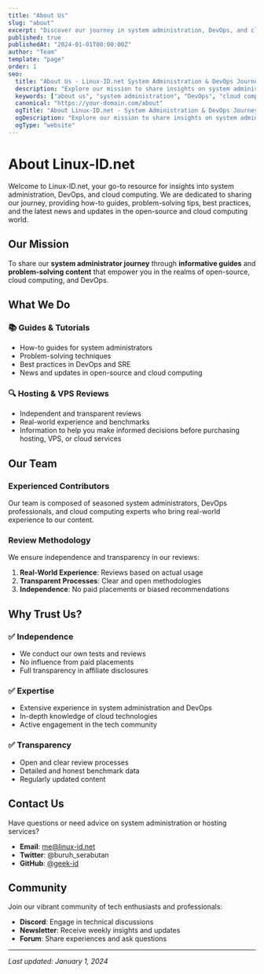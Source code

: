 ```yaml
---
title: "About Us"
slug: "about"
excerpt: "Discover our journey in system administration, DevOps, and cloud computing."
published: true
publishedAt: "2024-01-01T00:00:00Z"
author: "Team"
template: "page"
order: 1
seo:
  title: "About Us - Linux-ID.net System Administration & DevOps Journey"
  description: "Explore our mission to share insights on system administration, DevOps, and cloud computing, along with independent hosting reviews."
  keywords: ["about us", "system administration", "DevOps", "cloud computing", "hosting reviews"]
  canonical: "https://your-domain.com/about"
  ogTitle: "About Linux-ID.net - System Administration & DevOps Journey"
  ogDescription: "Explore our mission to share insights on system administration, DevOps, and cloud computing."
  ogType: "website"
---
```


# About Linux-ID.net

Welcome to Linux-ID.net, your go-to resource for insights into system administration, DevOps, and cloud computing. We are dedicated to sharing our journey, providing how-to guides, problem-solving tips, best practices, and the latest news and updates in the open-source and cloud computing world.

## Our Mission

To share our **system administrator journey** through **informative guides** and **problem-solving content** that empower you in the realms of open-source, cloud computing, and DevOps.

## What We Do

### 📚 **Guides & Tutorials**
- How-to guides for system administrators
- Problem-solving techniques
- Best practices in DevOps and SRE
- News and updates in open-source and cloud computing

### 🔍 **Hosting & VPS Reviews**
- Independent and transparent reviews
- Real-world experience and benchmarks
- Information to help you make informed decisions before purchasing hosting, VPS, or cloud services

## Our Team

### Experienced Contributors
Our team is composed of seasoned system administrators, DevOps professionals, and cloud computing experts who bring real-world experience to our content.

### Review Methodology
We ensure independence and transparency in our reviews:
1. **Real-World Experience**: Reviews based on actual usage
2. **Transparent Processes**: Clear and open methodologies
3. **Independence**: No paid placements or biased recommendations

## Why Trust Us?

### ✅ **Independence**
- We conduct our own tests and reviews
- No influence from paid placements
- Full transparency in affiliate disclosures

### ✅ **Expertise**
- Extensive experience in system administration and DevOps
- In-depth knowledge of cloud technologies
- Active engagement in the tech community

### ✅ **Transparency**
- Open and clear review processes
- Detailed and honest benchmark data
- Regularly updated content

## Contact Us

Have questions or need advice on system administration or hosting services?

- **Email**: me@linux-id.net
- **Twitter**: @buruh_serabutan
- **GitHub**: [@geek-id](https://github.com/geek-id)

## Community

Join our vibrant community of tech enthusiasts and professionals:

- **Discord**: Engage in technical discussions
- **Newsletter**: Receive weekly insights and updates
- **Forum**: Share experiences and ask questions

---

*Last updated: January 1, 2024* 